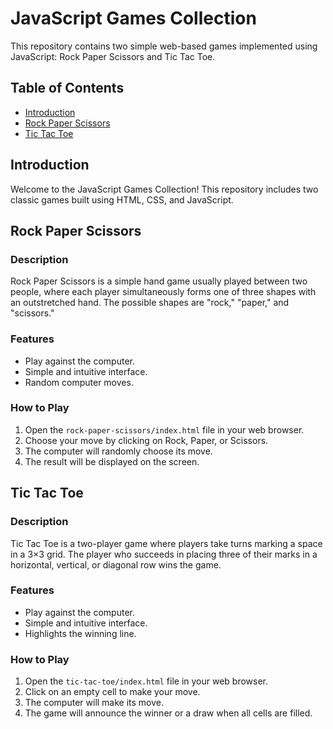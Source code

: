 # JavaScript Games Collection

This repository contains two simple web-based games implemented using JavaScript: Rock Paper Scissors and Tic Tac Toe.

## Table of Contents

- [Introduction](#introduction)
- [Rock Paper Scissors](#rock-paper-scissors)
- [Tic Tac Toe](#tic-tac-toe)

## Introduction

Welcome to the JavaScript Games Collection! This repository includes two classic games built using HTML, CSS, and JavaScript. 

## Rock Paper Scissors

### Description

Rock Paper Scissors is a simple hand game usually played between two people, where each player simultaneously forms one of three shapes with an outstretched hand. The possible shapes are "rock," "paper," and "scissors."

### Features

- Play against the computer.
- Simple and intuitive interface.
- Random computer moves.

### How to Play

1. Open the `rock-paper-scissors/index.html` file in your web browser.
2. Choose your move by clicking on Rock, Paper, or Scissors.
3. The computer will randomly choose its move.
4. The result will be displayed on the screen.

## Tic Tac Toe

### Description

Tic Tac Toe is a two-player game where players take turns marking a space in a 3×3 grid. The player who succeeds in placing three of their marks in a horizontal, vertical, or diagonal row wins the game.

### Features

- Play against the computer.
- Simple and intuitive interface.
- Highlights the winning line.

### How to Play

1. Open the `tic-tac-toe/index.html` file in your web browser.
2. Click on an empty cell to make your move.
3. The computer will make its move.
4. The game will announce the winner or a draw when all cells are filled.

